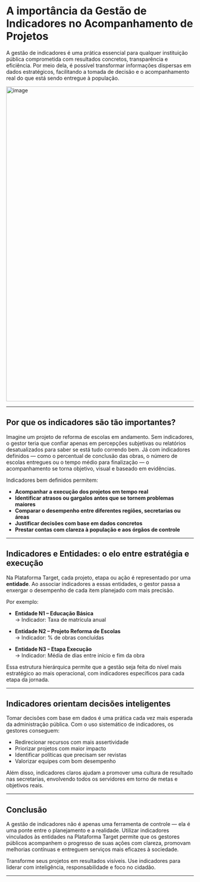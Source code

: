 # A importância da Gestão de Indicadores no Acompanhamento de Projetos

A gestão de indicadores é uma prática essencial para qualquer instituição pública comprometida com resultados concretos, transparência e eficiência. Por meio dela, é possível transformar informações dispersas em dados estratégicos, facilitando a tomada de decisão e o acompanhamento real do que está sendo entregue à população.

<img width="1909" height="846" alt="image" src="https://github.com/user-attachments/assets/ae3b6ce8-cb5d-42cb-8736-e0cd8705d7f0" />

---

## Por que os indicadores são tão importantes?

Imagine um projeto de reforma de escolas em andamento. Sem indicadores, o gestor teria que confiar apenas em percepções subjetivas ou relatórios desatualizados para saber se está tudo correndo bem. Já com indicadores definidos — como o percentual de conclusão das obras, o número de escolas entregues ou o tempo médio para finalização — o acompanhamento se torna objetivo, visual e baseado em evidências.

Indicadores bem definidos permitem:

- **Acompanhar a execução dos projetos em tempo real**
- **Identificar atrasos ou gargalos antes que se tornem problemas maiores**
- **Comparar o desempenho entre diferentes regiões, secretarias ou áreas**
- **Justificar decisões com base em dados concretos**
- **Prestar contas com clareza à população e aos órgãos de controle**

---

## Indicadores e Entidades: o elo entre estratégia e execução

Na Plataforma Target, cada projeto, etapa ou ação é representado por uma **entidade**. Ao associar indicadores a essas entidades, o gestor passa a enxergar o desempenho de cada item planejado com mais precisão.

Por exemplo:

- **Entidade N1 – Educação Básica**  
  → Indicador: Taxa de matrícula anual

- **Entidade N2 – Projeto Reforma de Escolas**  
  → Indicador: % de obras concluídas

- **Entidade N3 – Etapa Execução**  
  → Indicador: Média de dias entre início e fim da obra

Essa estrutura hierárquica permite que a gestão seja feita do nível mais estratégico ao mais operacional, com indicadores específicos para cada etapa da jornada.

---

## Indicadores orientam decisões inteligentes

Tomar decisões com base em dados é uma prática cada vez mais esperada da administração pública. Com o uso sistemático de indicadores, os gestores conseguem:

- Redirecionar recursos com mais assertividade
- Priorizar projetos com maior impacto
- Identificar políticas que precisam ser revistas
- Valorizar equipes com bom desempenho

Além disso, indicadores claros ajudam a promover uma cultura de resultado nas secretarias, envolvendo todos os servidores em torno de metas e objetivos reais.

---

## Conclusão

A gestão de indicadores não é apenas uma ferramenta de controle — ela é uma ponte entre o planejamento e a realidade. Utilizar indicadores vinculados às entidades na Plataforma Target permite que os gestores públicos acompanhem o progresso de suas ações com clareza, promovam melhorias contínuas e entreguem serviços mais eficazes à sociedade.

Transforme seus projetos em resultados visíveis. Use indicadores para liderar com inteligência, responsabilidade e foco no cidadão.

---


